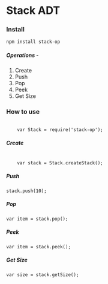 <h1>Stack ADT</h1>

<h3>Install</h3>
<code>npm install stack-op</code>

<div>
    <h5>Operations - </h5>
    <ol>
        <li>Create</li>
        <li>Push</li>
        <li>Pop</li>
        <li>Peek</li>
        <li>Get Size</li>
    </ol>
</div>

<h3>How to use</h3>
<code>
    var Stack = require('stack-op');
</code>

<h5>Create</h5>
<code>
    var stack = Stack.createStack();
</code>

<h5>Push</h5>
<code>stack.push(10);</code>

<h5>Pop</h5>
<code>var item = stack.pop();</code>

<h5>Peek</h5>
<code>var item = stack.peek();</code>

<h5>Get Size</h5>
<code>var size = stack.getSize();</code>

